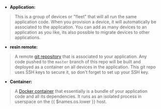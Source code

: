 * **Application:**
>This is a group of devices or "fleet" that will all run the same application code. When you provision a device, it will automatically be associated to the application. You can add as many devices to an application as you like, its also possible to migrate devices to other applications.

* **resin remote:**
> A remote [git repository][git-repo] that is associated to your application. Any code pushed to the `master` branch of this repo will be built and deployed as a container on all devices in the application. This git repo uses SSH keys to secure it, so don't forget to set up your SSH key.

* **Container:**
>A [Docker container][docker-containers] that essentially is a bundle of your application code and all its dependencies. It runs as an isolated process in userspace on the {{ $names.os.lower }} host.


[docker-containers]:https://docs.docker.com/engine/understanding-docker/#how-does-a-container-work
[git-repo]:https://www.sbf5.com/~cduan/technical/git/git-1.shtml

